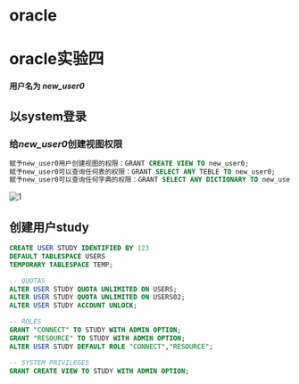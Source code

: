 # oracle
# oracle实验四
#### 用户名为 *new_user0*
## 以system登录
### 给*new_user0*创建视图权限
```sql
赋予new_user0用户创建视图的权限：GRANT CREATE VIEW TO new_user0;
赋予new_user0可以查询任何表的权限：GRANT SELECT ANY TEBLE TO new_user0;
赋予new_user0可以查询任何字典的权限：GRANT SELECT ANY DICTIONARY TO new_user0;
```
![1](https://github.com/yujinhongMM/oracle/blob/master/test4/1.png) 
## 创建用户study
```sql
CREATE USER STUDY IDENTIFIED BY 123
DEFAULT TABLESPACE USERS
TEMPORARY TABLESPACE TEMP;

-- QUOTAS
ALTER USER STUDY QUOTA UNLIMITED ON USERS;
ALTER USER STUDY QUOTA UNLIMITED ON USERS02;
ALTER USER STUDY ACCOUNT UNLOCK;

-- ROLES
GRANT "CONNECT" TO STUDY WITH ADMIN OPTION;
GRANT "RESOURCE" TO STUDY WITH ADMIN OPTION;
ALTER USER STUDY DEFAULT ROLE "CONNECT","RESOURCE";

-- SYSTEM PRIVILEGES
GRANT CREATE VIEW TO STUDY WITH ADMIN OPTION;
```


